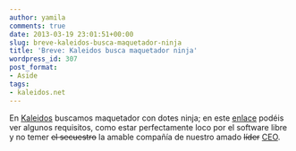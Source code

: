 ```yaml
---
author: yamila
comments: true
date: 2013-03-19 23:01:51+00:00
slug: breve-kaleidos-busca-maquetador-ninja
title: 'Breve: Kaleidos busca maquetador ninja'
wordpress_id: 307
post_format:
- Aside
tags:
- kaleidos.net
---
```


En [Kaleidos](http://kaleidos.net/) buscamos maquetador con dotes ninja; en este [enlace](http://kaleidos.net/blog/breaking-news-kaleidos-seeks-new-front-end-engineer-denies-kidnapping/) podéis ver algunos requisitos, como estar perfectamente loco por el software libre y no temer <del>el secuestro</del> la amable compañía de nuestro amado <del>líder</del> [CEO](http://kaleidos.net/761CEC/).


